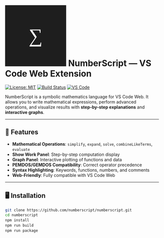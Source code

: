 # ![NumberScript Logo](resources/icon.svg) NumberScript — VS Code Web Extension

[![License: MIT](https://img.shields.io/badge/License-MIT-green.svg)](LICENSE)
[![Build Status](https://img.shields.io/badge/build-passing-brightgreen)](#)
[![VS Code](https://img.shields.io/badge/vscode-web-blue.svg)](https://vscode.dev)

NumberScript is a symbolic mathematics language for VS Code Web. It allows you to write mathematical expressions, perform advanced operations, and visualize results with **step-by-step explanations** and **interactive graphs**.

---

## 🌟 Features

- **Mathematical Operations**: `simplify`, `expand`, `solve`, `combineLikeTerms`, `evaluate`
- **Show Work Panel**: Step-by-step computation display
- **Graph Panel**: Interactive plotting of functions and data
- **PEMDOS/GEMDOS Compatibility**: Correct operator precedence
- **Syntax Highlighting**: Keywords, functions, numbers, and comments
- **Web-Friendly**: Fully compatible with VS Code Web

---

## 🖥 Installation

```bash
git clone https://github.com/numberscript/numberscript.git
cd numberscript
npm install
npm run build
npm run package

